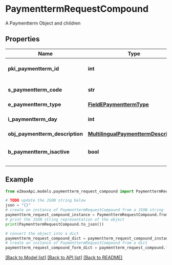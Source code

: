 # PaymenttermRequestCompound

A Paymentterm Object and children

## Properties

Name | Type | Description | Notes
------------ | ------------- | ------------- | -------------
**pki_paymentterm_id** | **int** | The unique ID of the Paymentterm | [optional] 
**s_paymentterm_code** | **str** | The code of the Paymentterm | 
**e_paymentterm_type** | [**FieldEPaymenttermType**](FieldEPaymenttermType.md) |  | 
**i_paymentterm_day** | **int** | The day of the Paymentterm | 
**obj_paymentterm_description** | [**MultilingualPaymenttermDescription**](MultilingualPaymenttermDescription.md) |  | 
**b_paymentterm_isactive** | **bool** | Whether the Paymentterm is active or not | 

## Example

```python
from eZmaxApi.models.paymentterm_request_compound import PaymenttermRequestCompound

# TODO update the JSON string below
json = "{}"
# create an instance of PaymenttermRequestCompound from a JSON string
paymentterm_request_compound_instance = PaymenttermRequestCompound.from_json(json)
# print the JSON string representation of the object
print(PaymenttermRequestCompound.to_json())

# convert the object into a dict
paymentterm_request_compound_dict = paymentterm_request_compound_instance.to_dict()
# create an instance of PaymenttermRequestCompound from a dict
paymentterm_request_compound_form_dict = paymentterm_request_compound.from_dict(paymentterm_request_compound_dict)
```
[[Back to Model list]](../README.md#documentation-for-models) [[Back to API list]](../README.md#documentation-for-api-endpoints) [[Back to README]](../README.md)


